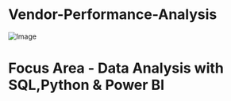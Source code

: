 # Vendor-Performance-Analysis


![Image](https://github.com/user-attachments/assets/78fc44d0-4b58-4731-9058-0807c01754d8)

# Focus Area - Data Analysis with SQL,Python & Power BI
